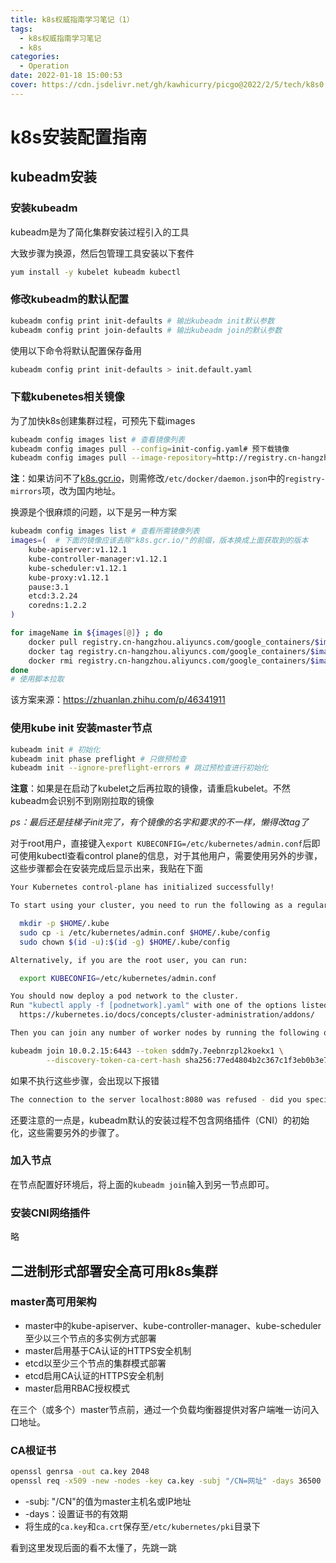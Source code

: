 ```yaml
---
title: k8s权威指南学习笔记（1）
tags:
  - k8s权威指南学习笔记
  - k8s
categories:
  - Operation
date: 2022-01-18 15:00:53
cover: https://cdn.jsdelivr.net/gh/kawhicurry/picgo@2022/2/5/tech/k8s0.png
---
```


# k8s安装配置指南

## kubeadm安装

### 安装kubeadm

kubeadm是为了简化集群安装过程引入的工具

大致步骤为换源，然后包管理工具安装以下套件

```bash
yum install -y kubelet kubeadm kubectl
```

### 修改kubeadm的默认配置

```bash
kubeadm config print init-defaults # 输出kubeadm init默认参数
kubeadm config print join-defaults # 输出kubeadm join的默认参数
```

使用以下命令将默认配置保存备用

```bash
kubeadm config print init-defaults > init.default.yaml
```

### 下载kubenetes相关镜像

为了加快k8s创建集群过程，可预先下载images

```bash
kubeadm config images list # 查看镜像列表
kubeadm config images pull --config=init-config.yaml# 预下载镜像
kubeadm config images pull --image-repository=http://registry.cn-hangzhou.aliyuncs.com/google_containers  # 或者这样
```

**注**：如果访问不了[k8s.gcr.io](k8s.gcr.io)，则需修改`/etc/docker/daemon.json`中的`registry-mirrors`项，改为国内地址。

换源是个很麻烦的问题，以下是另一种方案

```bash
kubeadm config images list # 查看所需镜像列表
images=(  # 下面的镜像应该去除"k8s.gcr.io/"的前缀，版本换成上面获取到的版本
    kube-apiserver:v1.12.1
    kube-controller-manager:v1.12.1
    kube-scheduler:v1.12.1
    kube-proxy:v1.12.1
    pause:3.1
    etcd:3.2.24
    coredns:1.2.2
)

for imageName in ${images[@]} ; do
    docker pull registry.cn-hangzhou.aliyuncs.com/google_containers/$imageName
    docker tag registry.cn-hangzhou.aliyuncs.com/google_containers/$imageName k8s.gcr.io/$imageName
    docker rmi registry.cn-hangzhou.aliyuncs.com/google_containers/$imageName
done
# 使用脚本拉取
```

该方案来源：<https://zhuanlan.zhihu.com/p/46341911>

### 使用kube init 安装master节点

```bash
kubeadm init # 初始化
kubeadm init phase preflight # 只做预检查
kubeadm init --ignore-preflight-errors # 跳过预检查进行初始化
```

**注意**：如果是在启动了kubelet之后再拉取的镜像，请重启kubelet。不然kubeadm会识别不到刚刚拉取的镜像

*ps：最后还是挂梯子init完了，有个镜像的名字和要求的不一样，懒得改tag了*

对于root用户，直接键入`export KUBECONFIG=/etc/kubernetes/admin.conf`后即可使用kubectl查看control plane的信息，对于其他用户，需要使用另外的步骤，这些步骤都会在安装完成后显示出来，我贴在下面

```bash
Your Kubernetes control-plane has initialized successfully!

To start using your cluster, you need to run the following as a regular user:

  mkdir -p $HOME/.kube
  sudo cp -i /etc/kubernetes/admin.conf $HOME/.kube/config
  sudo chown $(id -u):$(id -g) $HOME/.kube/config

Alternatively, if you are the root user, you can run:

  export KUBECONFIG=/etc/kubernetes/admin.conf

You should now deploy a pod network to the cluster.
Run "kubectl apply -f [podnetwork].yaml" with one of the options listed at:
  https://kubernetes.io/docs/concepts/cluster-administration/addons/

Then you can join any number of worker nodes by running the following on each as root:

kubeadm join 10.0.2.15:6443 --token sddm7y.7eebnrzpl2koekx1 \
        --discovery-token-ca-cert-hash sha256:77ed4804b2c367c1f3eb0b3e7114fdbed2bc94748d26d04d14d22af67fbb7e7e
```

如果不执行这些步骤，会出现以下报错

```bash
The connection to the server localhost:8080 was refused - did you specify the right host or port?
```

还要注意的一点是，kubeadm默认的安装过程不包含网络插件（CNI）的初始化，这些需要另外的步骤了。

### 加入节点

在节点配置好环境后，将上面的`kubeadm join`输入到另一节点即可。

### 安装CNI网络插件

略

## 二进制形式部署安全高可用k8s集群

### master高可用架构

- master中的kube-apiserver、kube-controller-manager、kube-scheduler至少以三个节点的多实例方式部署
- master启用基于CA认证的HTTPS安全机制
- etcd以至少三个节点的集群模式部署
- etcd启用CA认证的HTTPS安全机制
- master启用RBAC授权模式

在三个（或多个）master节点前，通过一个负载均衡器提供对客户端唯一访问入口地址。

### CA根证书

```bash
openssl genrsa -out ca.key 2048
openssl req -x509 -new -nodes -key ca.key -subj "/CN=网址" -days 36500 -out ca.crt
```

- -subj: "/CN"的值为master主机名或IP地址
- -days：设置证书的有效期
- 将生成的`ca.key`和`ca.crt`保存至`/etc/kubernetes/pki`目录下

看到这里发现后面的看不太懂了，先跳一跳 
